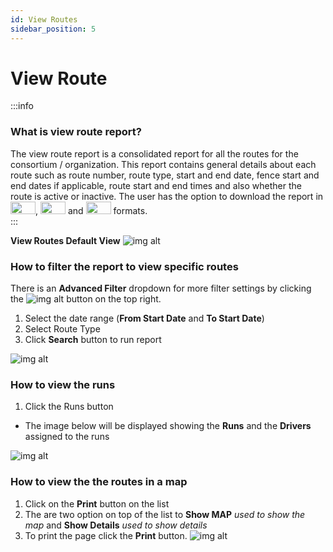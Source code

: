 ```yaml
---
id: View Routes
sidebar_position: 5
---
```



# View Route

:::info
### What is view route report?
The view route report is a consolidated report for all the routes for the consortium / organization. This report contains general details about each route such as route number, route type, start and end date, fence start and end dates if applicable, route start and end times and also whether the route is active or inactive. The user has the option to download the report in <img src='/img/csv-btn.png' height='20px' width='40px'/>, <img src='/img/pdf-btn.png' height='20px' width='40px'/> and <img src='/img/excel-btn.png' height='20px' width='40px'/> formats. <br/>
:::

**View Routes Default View**
![img alt](/img/view-routes-default.png)

### How to filter the report to view specific routes
There is an **Advanced Filter** dropdown for more filter settings by clicking the ![img alt](/img/advanced-filter-btn.png) button on the top right. <br/>
1. Select the date range (**From Start Date** and **To Start Date**)
2. Select Route Type
3. Click **Search** button to run report

![img alt](/img/view-routes-filter.png)

### How to view the runs
1. Click the Runs button
- The image below will be displayed showing the **Runs** and the **Drivers** assigned to the runs
   
![img alt](/img/view-routes-runs.png)

### How to view the the routes in a map
1. Click on the **Print** button on the list 
2. The are two option on top of the list to **Show MAP** *used to show the map* and **Show Details** *used to show details*
3. To print the page click the **Print** button.
  ![img alt](/img/view-routes-print.png)